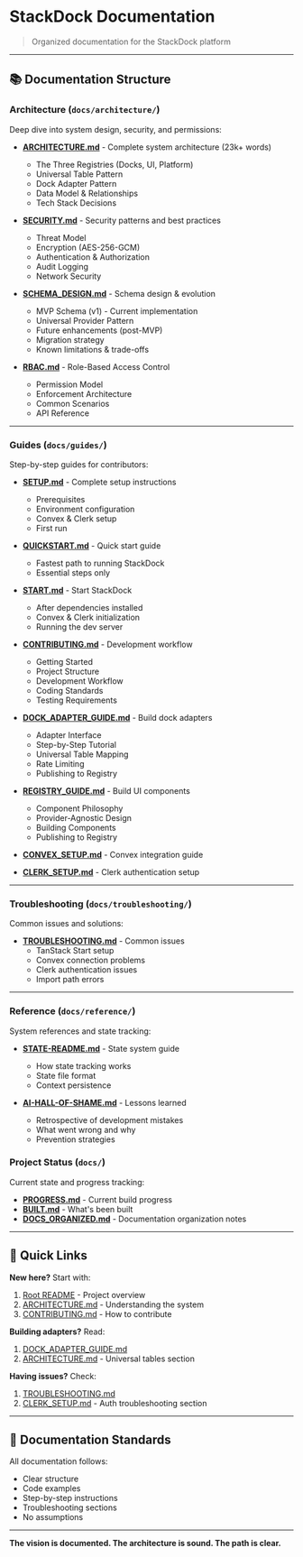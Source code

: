 # StackDock Documentation

> Organized documentation for the StackDock platform

---

## 📚 Documentation Structure

### Architecture (`docs/architecture/`)

Deep dive into system design, security, and permissions:

- **[ARCHITECTURE.md](./architecture/ARCHITECTURE.md)** - Complete system architecture (23k+ words)
  - The Three Registries (Docks, UI, Platform)
  - Universal Table Pattern
  - Dock Adapter Pattern
  - Data Model & Relationships
  - Tech Stack Decisions

- **[SECURITY.md](./architecture/SECURITY.md)** - Security patterns and best practices
  - Threat Model
  - Encryption (AES-256-GCM)
  - Authentication & Authorization
  - Audit Logging
  - Network Security

- **[SCHEMA_DESIGN.md](./architecture/SCHEMA_DESIGN.md)** - Schema design & evolution
  - MVP Schema (v1) - Current implementation
  - Universal Provider Pattern
  - Future enhancements (post-MVP)
  - Migration strategy
  - Known limitations & trade-offs

- **[RBAC.md](./architecture/RBAC.md)** - Role-Based Access Control
  - Permission Model
  - Enforcement Architecture
  - Common Scenarios
  - API Reference

---

### Guides (`docs/guides/`)

Step-by-step guides for contributors:

- **[SETUP.md](./guides/SETUP.md)** - Complete setup instructions
  - Prerequisites
  - Environment configuration
  - Convex & Clerk setup
  - First run

- **[QUICKSTART.md](./guides/QUICKSTART.md)** - Quick start guide
  - Fastest path to running StackDock
  - Essential steps only

- **[START.md](./guides/START.md)** - Start StackDock
  - After dependencies installed
  - Convex & Clerk initialization
  - Running the dev server

- **[CONTRIBUTING.md](./guides/CONTRIBUTING.md)** - Development workflow
  - Getting Started
  - Project Structure
  - Development Workflow
  - Coding Standards
  - Testing Requirements

- **[DOCK_ADAPTER_GUIDE.md](./guides/DOCK_ADAPTER_GUIDE.md)** - Build dock adapters
  - Adapter Interface
  - Step-by-Step Tutorial
  - Universal Table Mapping
  - Rate Limiting
  - Publishing to Registry

- **[REGISTRY_GUIDE.md](./guides/REGISTRY_GUIDE.md)** - Build UI components
  - Component Philosophy
  - Provider-Agnostic Design
  - Building Components
  - Publishing to Registry

- **[CONVEX_SETUP.md](./guides/CONVEX_SETUP.md)** - Convex integration guide
- **[CLERK_SETUP.md](./guides/CLERK_SETUP.md)** - Clerk authentication setup

---

### Troubleshooting (`docs/troubleshooting/`)

Common issues and solutions:

- **[TROUBLESHOOTING.md](./troubleshooting/TROUBLESHOOTING.md)** - Common issues
  - TanStack Start setup
  - Convex connection problems
  - Clerk authentication issues
  - Import path errors

---

### Reference (`docs/reference/`)

System references and state tracking:

- **[STATE-README.md](./reference/STATE-README.md)** - State system guide
  - How state tracking works
  - State file format
  - Context persistence

- **[AI-HALL-OF-SHAME.md](./reference/AI-HALL-OF-SHAME.md)** - Lessons learned
  - Retrospective of development mistakes
  - What went wrong and why
  - Prevention strategies

### Project Status (`docs/`)

Current state and progress tracking:

- **[PROGRESS.md](./PROGRESS.md)** - Current build progress
- **[BUILT.md](./BUILT.md)** - What's been built
- **[DOCS_ORGANIZED.md](./DOCS_ORGANIZED.md)** - Documentation organization notes

---

## 🚀 Quick Links

**New here?** Start with:
1. [Root README](../README.md) - Project overview
2. [ARCHITECTURE.md](./architecture/ARCHITECTURE.md) - Understanding the system
3. [CONTRIBUTING.md](./guides/CONTRIBUTING.md) - How to contribute

**Building adapters?** Read:
1. [DOCK_ADAPTER_GUIDE.md](./guides/DOCK_ADAPTER_GUIDE.md)
2. [ARCHITECTURE.md](./architecture/ARCHITECTURE.md) - Universal tables section

**Having issues?** Check:
1. [TROUBLESHOOTING.md](./troubleshooting/TROUBLESHOOTING.md)
2. [CLERK_SETUP.md](./guides/CLERK_SETUP.md) - Auth troubleshooting section

---

## 📝 Documentation Standards

All documentation follows:
- Clear structure
- Code examples
- Step-by-step instructions
- Troubleshooting sections
- No assumptions

---

**The vision is documented. The architecture is sound. The path is clear.**
